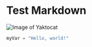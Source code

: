 # Test Markdown

![Image of Yaktocat](https://octodex.github.com/images/yaktocat.png)


``` python
myVar = "Hello, world!"
```
